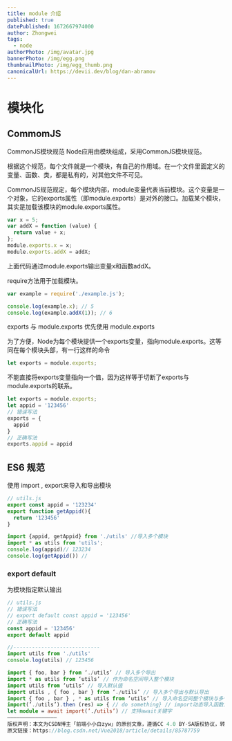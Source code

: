 ```yaml
---
title: module 介绍
published: true
datePublished: 1672667974000
author: Zhongwei
tags:
  - node
authorPhoto: /img/avatar.jpg
bannerPhoto: /img/egg.png
thumbnailPhoto: /img/egg_thumb.png
canonicalUrl: https://devii.dev/blog/dan-abramov
---
```


# 模块化
## CommomJS
CommonJS模块规范
Node应用由模块组成，采用CommonJS模块规范。

根据这个规范，每个文件就是一个模块，有自己的作用域。在一个文件里面定义的变量、函数、类，都是私有的，对其他文件不可见。

CommonJS规范规定，每个模块内部，module变量代表当前模块。这个变量是一个对象，它的exports属性（即module.exports）是对外的接口。加载某个模块，其实是加载该模块的module.exports属性。

``` ts
var x = 5;
var addX = function (value) {
  return value + x;
};
module.exports.x = x;
module.exports.addX = addX;
```

上面代码通过module.exports输出变量x和函数addX。

require方法用于加载模块。

```ts
var example = require('./example.js');

console.log(example.x); // 5
console.log(example.addX(1)); // 6
```

exports 与 module.exports
优先使用 module.exports

为了方便，Node为每个模块提供一个exports变量，指向module.exports。这等同在每个模块头部，有一行这样的命令

```ts
let exports = module.exports;
```

不能直接将exports变量指向一个值，因为这样等于切断了exports与module.exports的联系。

```ts
let exports = module.exports;
let appid = '123456'
// 错误写法
exports = {
  appid
}
// 正确写法
exports.appid = appid
```

## ES6 规范

使用 import , export来导入和导出模块
```ts 
// utils.js
export const appid = '123234'
export function getAppid(){
  return '123456'
}

import {appid, getAppid} from './utils' //导入多个模块
import * as utils from 'utils';
console.log(appid)// 123234
console.log(getAppid()) //
```
### export default
为模块指定默认输出

```ts
// utils.js
// 错误写法 
// export default const appid = '123456'
// 正确写法
const appid = '123456'
export default appid

//----------------------------
import utils from './utils'
console.log(utils) // 123456
```

```ts
import { foo, bar } from ‘./utils’ // 导入多个导出
import * as utils from ‘utils’ // 作为命名空间导入整个模块
import utils from ‘utils’ // 导入默认值
import utils , { foo , bar } from ‘./utils’ // 导入多个导出与默认导出
import { foo , bar } , * as utils from ‘utils’ // 导入命名空间整个模块与多个导出
import(’./utils’).then (res) => { // do something} // import动态导入函数，当使用它的时候，会返回一个promise。
let module = await import(’./utils’) // 支持await关键字
————————————————
版权声明：本文为CSDN博主「前端小小白zyw」的原创文章，遵循CC 4.0 BY-SA版权协议，转载请附上原文出处链接及本声明。
原文链接：https://blog.csdn.net/Vue2018/article/details/85787759
```